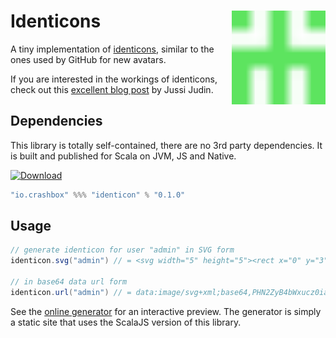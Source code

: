 # Identicons<img align="right" src="sample.svg" height="150px" style="padding-left: 20px"/>

A tiny implementation of
[identicons](https://en.wikipedia.org/wiki/Identicon), similar to the
ones used by GitHub for new avatars.

If you are interested in the workings of identicons, check out this
[excellent blog
post](https://barro.github.io/2018/02/avatars-identicons-and-hash-visualization/)
by Jussi Judin.

## Dependencies

This library is totally self-contained, there are no 3rd party
dependencies. It is built and published for Scala on JVM, JS and
Native.

[![Download](https://img.shields.io/maven-central/v/io.crashbox/identicon_2.13.svg)](http://search.maven.org/#search|ga|1|io.crashbox%20identicon-)


```sbt
"io.crashbox" %%% "identicon" % "0.1.0"
```

## Usage

```scala
// generate identicon for user "admin" in SVG form
identicon.svg("admin") // = <svg width="5" height="5"><rect x="0" y="3" ...

// in base64 data url form
identicon.url("admin") // = data:image/svg+xml;base64,PHN2ZyB4bWxucz0iaHR0...

```

See the [online generator](https://jodersky.github.io/identicon) for an
interactive preview. The generator is simply a static site that uses
the ScalaJS version of this library.
